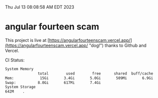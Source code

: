 Thu Jul 13 08:08:58 AM EDT 2023

# angular fourteen scam


This project is live at [https://angularfourteenscam.vercel.app/](https://angularfourteenscam.vercel.app/ "dog!") thanks to Github and Vercel.

CI Status: 

```bash
System Memory
               total        used        free      shared  buff/cache   available
Mem:            15Gi       3.4Gi       5.0Gi       509Mi       6.9Gi        11Gi
Swap:          8.0Gi       617Mi       7.4Gi
System Storage
642M	.
